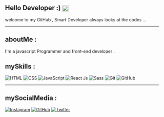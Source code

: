 ## Hello Developer :) <img src="https://media.giphy.com/media/hvRJCLFzcasrR4ia7z/giphy.gif" alt="wave" style="height: 1em; vertical-align: middle;">
welcome to my GitHub , Smart Developer always looks at the codes ...

---

## aboutMe :
I'm a javascript Programmer and front-end developer . 

## mySkills :
![HTML](https://img.shields.io/badge/HTML-%2381e2fc?style=for-the-badge&logo=html5&logoColor=%23ff9d48&color=%23e6e6e8)
![CSS](https://img.shields.io/badge/CSS-%2381e2fc?style=for-the-badge&logo=css&logoColor=%231737b0&color=%23e6e6e8)
![JavaScript](https://img.shields.io/badge/JavaScript-%2381e2fc?style=for-the-badge&logo=javascript&logoColor=%23e1a819&color=%23e6e6e8)
![React Js](https://img.shields.io/badge/React_Js-%2381e2fc?style=for-the-badge&logo=react&logoColor=blue&color=%23e6e6e8)
![Sass](https://img.shields.io/badge/Sass-%2381e2fc?style=for-the-badge&logo=sass&logoColor=%23CC6699&color=%23e6e6e8)
![Git](https://img.shields.io/badge/Git-%2381e2fc?style=for-the-badge&logo=git&logoColor=%23F05032&color=%23e6e6e8)
![GitHub](https://img.shields.io/badge/GitHub-%2381e2fc?style=for-the-badge&logo=github&logoColor=%23181717&color=%23e6e6e8)




---

## mySocialMedia :
[![Instagram](https://img.shields.io/badge/Instagram-%23e6e6e8?style=for-the-badge&logo=instagram&logoColor=%23E4405F&labelColor=e6e6e8)](https://www.instagram.com/realamirafshari)
[![GitHub](https://img.shields.io/badge/GitHub-%23e6e6e8?style=for-the-badge&logo=github&logoColor=%23181717&labelColor=e6e6e8)](https://github.com/realamirafshari)
[![Twitter](https://img.shields.io/badge/X-%23e6e6e8?style=for-the-badge&logo=Twitter&logoColor=%231DA1F2&labelColor=e6e6e8)](https://twitter.com/realamirafshari)

